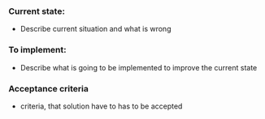 ### Current state:
* Describe current situation and what is wrong

### To implement:
* Describe what is going to be implemented to improve the current state

### Acceptance criteria
* criteria, that solution have to has to be accepted
